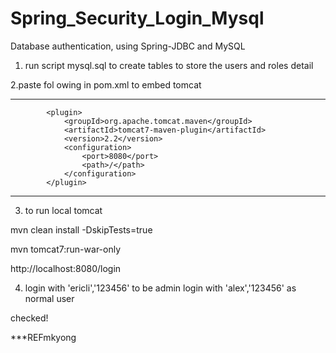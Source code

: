 # Spring_Security_Login_Mysql
Database authentication, using Spring-JDBC and MySQL

1. run script mysql.sql  to create tables to store the users and roles detail

2.paste fol owing in pom.xml to embed tomcat
_______________________________________________
			<plugin>
				<groupId>org.apache.tomcat.maven</groupId>
				<artifactId>tomcat7-maven-plugin</artifactId>
				<version>2.2</version>
				<configuration>
					<port>8080</port>
					<path>/</path>
				</configuration>
			</plugin>
____________________________________________




3. to run local tomcat

mvn clean install -DskipTests=true      

mvn tomcat7:run-war-only 

http://localhost:8080/login

4. login with 'ericli','123456' to be admin
   login with 'alex','123456' as normal user

checked!

***REFmkyong
